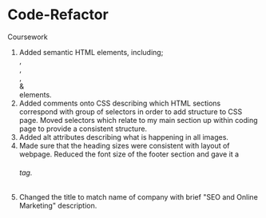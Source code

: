 # Code-Refactor
Coursework
1. Added semantic HTML elements, including; <Nav>, <Main>, <Article>, <Footer> & <Section> elements. 
2. Added comments onto CSS describing which HTML sections correspond with group of selectors in order to add structure to CSS page. Moved selectors which relate to my main section up within coding page to provide a consistent structure. 
3. Added alt attributes describing what is happening in all images. 
4. Made sure that the heading sizes were consistent with layout of webpage. Reduced the font size of the footer section and gave it a <h6> tag. 
5. Changed the title to match name of company with brief "SEO and Online Marketing" description. 
